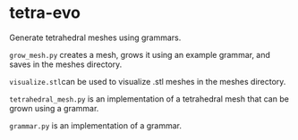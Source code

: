 # tetra-evo

Generate tetrahedral meshes using grammars.

`grow_mesh.py` creates a mesh, grows it using an example grammar, and saves in the meshes directory.

`visualize.stl`can be used to visualize .stl meshes in the meshes directory.

`tetrahedral_mesh.py` is an implementation of a tetrahedral mesh that can be grown using a grammar.

`grammar.py` is an implementation of a grammar.
